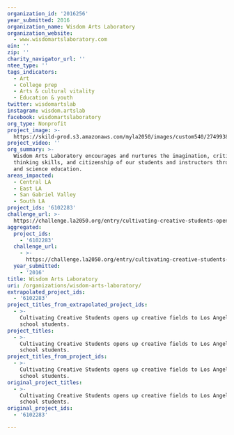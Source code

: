```yaml
---
organization_id: '2016256'
year_submitted: 2016
organization_name: Wisdom Arts Laboratory
organization_website:
  - www.wisdomartslaboratory.com
ein: ''
zip: ''
charity_navigator_url: ''
ntee_type: ''
tags_indicators:
  - Art
  - College prep
  - Arts & cultural vitality
  - Education & youth
twitter: wisdomartslab
instagram: wisdom.artslab
facebook: wisdomartslaboratory
org_type: Nonprofit
project_image: >-
  https://skild-prod.s3.amazonaws.com/myla2050/images/custom540/2749938065741-team91.jpg
project_video: ''
org_summary: >-
  Wisdom Arts Laboratory encourages and nurtures the imagination, critical
  thinking skills, and citizenship of our students and instructors through art
  and science education.
areas_impacted:
  - Central LA
  - East LA
  - San Gabriel Valley
  - South LA
project_ids: '6102283'
challenge_url: >-
  https://challenge.la2050.org/entry/cultivating-creative-students-opens-up-creative-fields-to-los-angeles-high-school-students
aggregated:
  project_ids:
    - '6102283'
  challenge_url:
    - >-
      https://challenge.la2050.org/entry/cultivating-creative-students-opens-up-creative-fields-to-los-angeles-high-school-students
  year_submitted:
    - '2016'
title: Wisdom Arts Laboratory
uri: /organizations/wisdom-arts-laboratory/
extrapolated_project_ids:
  - '6102283'
project_titles_from_extrapolated_project_ids:
  - >-
    Cultivating Creative Students opens up creative fields to Los Angeles high
    school students.
project_titles:
  - >-
    Cultivating Creative Students opens up creative fields to Los Angeles high
    school students.
project_titles_from_project_ids:
  - >-
    Cultivating Creative Students opens up creative fields to Los Angeles high
    school students.
original_project_titles:
  - >-
    Cultivating Creative Students opens up creative fields to Los Angeles high
    school students.
original_project_ids:
  - '6102283'

---
```


